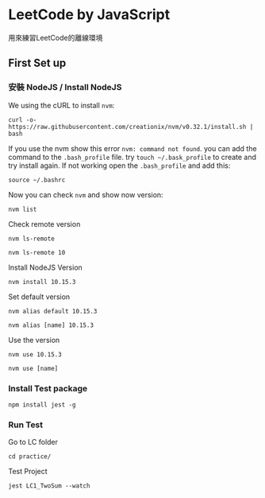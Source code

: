 # LeetCode by JavaScript

用來練習LeetCode的離線環境

## First Set up
### 安裝 NodeJS / Install NodeJS
We using the cURL to install `nvm`:
```
curl -o- https://raw.githubusercontent.com/creationix/nvm/v0.32.1/install.sh | bash
```

If you use the nvm show this error `nvm: command not found`. you can add the command to the `.bash_profile` file. try `touch ~/.bask_profile` to create and try install again. If not working open the `.bash_profile` and add this:
```
source ~/.bashrc
```

Now you can check `nvm` and show now version:
```
nvm list
```

Check remote version
```
nvm ls-remote

nvm ls-remote 10
```

Install NodeJS Version
```
nvm install 10.15.3
```

Set default version
```
nvm alias default 10.15.3

nvm alias [name] 10.15.3
```

Use the version
```
nvm use 10.15.3

nvm use [name]
```

### Install Test package
```
npm install jest -g
```

### Run Test
Go to LC folder
```
cd practice/
```

Test Project
```
jest LC1_TwoSum --watch
```